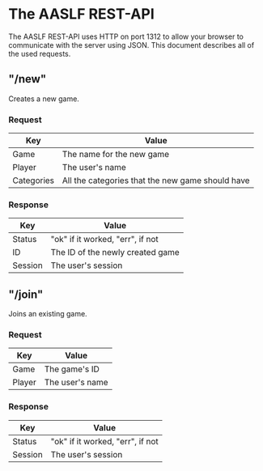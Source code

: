 # The AASLF REST-API
The AASLF REST-API uses HTTP on port 1312 to allow your browser to
communicate with the server using JSON. This document describes all of
the used requests.

## "/new"
Creates a new game.
### Request
Key|Value
---|---
Game|The name for the new game
Player|The user's name
Categories|All the categories that the new game should have
### Response
Key|Value
---|---
Status|"ok" if it worked, "err", if not
ID|The ID of the newly created game
Session|The user's session

## "/join"
Joins an existing game.
### Request
Key|Value
---|---
Game|The game's ID
Player|The user's name
### Response
Key|Value
---|---
Status|"ok" if it worked, "err", if not
Session|The user's session
